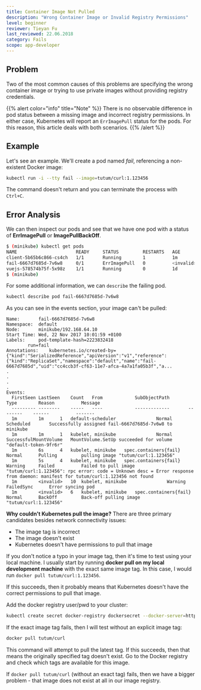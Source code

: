 ```yaml
---
title: Container Image Not Pulled
description: "Wrong Container Image or Invalid Registry Permissions"
level: beginner
reviewer: Tieyan Fu
last_reviewed: 22.06.2018
category: Fails
scope: app-developer
---
```


## Problem
Two of the most common causes of this problems are specifying the wrong container image or trying to use private images without providing registry credentials.

{{% alert color="info"  title="Note" %}}
There is no observable difference in pod status between a missing image and incorrect registry permissions. 
In either case, Kubernetes will report an `ErrImagePull` status for the pods. For this reason, this article deals with 
both scenarios.
{{% /alert %}}

## Example
Let's see an example. We'll create a pod named *fail*, referencing a non-existent Docker image:

```sh
kubectl run -i --tty fail --image=tutum/curl:1.123456
```

The command doesn't return and you can terminate the process with `Ctrl+C`.

## Error Analysis

We can then inspect our pods and see that we have one pod with a status of **ErrImagePull** or **ImagePullBackOff**.

```sh
$ (minikube) kubectl get pods
NAME                      READY     STATUS         RESTARTS   AGE
client-5b65b6c866-cs4ch   1/1       Running        1          1m
fail-6667d7685d-7v6w8     0/1       ErrImagePull   0          <invalid>
vuejs-578574b75f-5x98z    1/1       Running        0          1d
$ (minikube) 

```

For some additional information, we can `describe` the failing pod.

```sh 
kubectl describe pod fail-6667d7685d-7v6w8
```

As you can see in the events section, your image can't be pulled:

```
Name:		fail-6667d7685d-7v6w8
Namespace:	default
Node:		minikube/192.168.64.10
Start Time:	Wed, 22 Nov 2017 10:01:59 +0100
Labels:		pod-template-hash=2223832418
		run=fail
Annotations:	kubernetes.io/created-by={"kind":"SerializedReference","apiVersion":"v1","reference":{"kind":"ReplicaSet","namespace":"default","name":"fail-6667d7685d","uid":"cc4ccb3f-cf63-11e7-afca-4a7a1fa05b3f","a...
.
.
.
.
Events:
  FirstSeen	LastSeen	Count	From			SubObjectPath		Type		Reason			Message
  ---------	--------	-----	----			-------------		--------	------			-------
  1m		1m		1	default-scheduler				Normal		Scheduled		Successfully assigned fail-6667d7685d-7v6w8 to minikube
  1m		1m		1	kubelet, minikube				Normal		SuccessfulMountVolume	MountVolume.SetUp succeeded for volume "default-token-9fr6r" 
  1m		6s		4	kubelet, minikube	spec.containers{fail}	Normal		Pulling			pulling image "tutum/curl:1.123456"
  1m		5s		4	kubelet, minikube	spec.containers{fail}	Warning		Failed			Failed to pull image "tutum/curl:1.123456": rpc error: code = Unknown desc = Error response from daemon: manifest for tutum/curl:1.123456 not found
  1m		<invalid>	10	kubelet, minikube				Warning		FailedSync		Error syncing pod
  1m		<invalid>	6	kubelet, minikube	spec.containers{fail}	Normal		BackOff			Back-off pulling image "tutum/curl:1.123456"
```  
  
**Why couldn't Kubernetes pull the image?**
There are three primary candidates besides network connectivity issues:
 - The image tag is incorrect
 - The image doesn't exist
 - Kubernetes doesn't have permissions to pull that image

If you don't notice a typo in your image tag, then it's time to test using your local machine. I usually start by 
running **docker pull on my local development machine** with the exact same image tag. In this case, I would 
run `docker pull tutum/curl:1.123456`.

If this succeeds, then it probably means that Kubernetes doesn't have the correct permissions to pull that image. 

Add the docker registry user/pwd to your cluster:

```sh
kubectl create secret docker-registry dockersecret --docker-server=https://index.docker.io/v1/ --docker-username=<username> --docker-password=<password> --docker-email=<email>
```

If the exact image tag fails, then I will test without an explicit image tag:

```sh
docker pull tutum/curl
``` 
This command will attempt to pull the latest tag. If this succeeds, then that means the originally specified tag doesn't exist. Go to the Docker registry and check which tags are available for this image.

If `docker pull tutum/curl` (without an exact tag) fails, then we have a bigger problem - that image does not exist at all in our image registry.